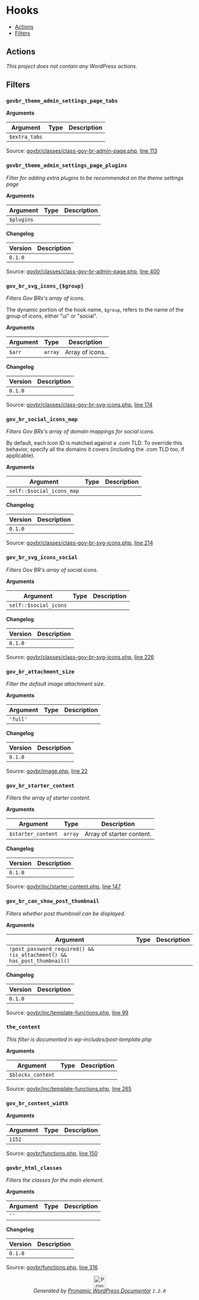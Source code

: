 # Hooks

- [Actions](#actions)
- [Filters](#filters)

## Actions

*This project does not contain any WordPress actions.*

## Filters

### `govbr_theme_admin_settings_page_tabs`

**Arguments**

Argument | Type | Description
-------- | ---- | -----------
`$extra_tabs` |  | 

Source: [govbr/classes/class-gov-br-admin-page.php](classes/class-gov-br-admin-page.php), [line 113](classes/class-gov-br-admin-page.php#L113-L116)

### `govbr_theme_admin_settings_page_plugins`

*Filter for adding extra plugins to be recommended on the theme settings page*

**Arguments**

Argument | Type | Description
-------- | ---- | -----------
`$plugins` |  | 

**Changelog**

Version | Description
------- | -----------
`0.1.0` | 

Source: [govbr/classes/class-gov-br-admin-page.php](classes/class-gov-br-admin-page.php), [line 400](classes/class-gov-br-admin-page.php#L400-L411)

### `gov_br_svg_icons_{$group}`

*Filters Gov BRs's array of icons.*

The dynamic portion of the hook name, `$group`, refers to
the name of the group of icons, either "ui" or "social".

**Arguments**

Argument | Type | Description
-------- | ---- | -----------
`$arr` | `array` | Array of icons.

**Changelog**

Version | Description
------- | -----------
`0.1.0` | 

Source: [govbr/classes/class-gov-br-svg-icons.php](classes/class-gov-br-svg-icons.php), [line 174](classes/class-gov-br-svg-icons.php#L174-L184)

### `gov_br_social_icons_map`

*Filters Gov BRs's array of domain mappings for social icons.*

By default, each Icon ID is matched against a .com TLD. To override this behavior,
specify all the domains it covers (including the .com TLD too, if applicable).

**Arguments**

Argument | Type | Description
-------- | ---- | -----------
`self::$social_icons_map` |  | 

**Changelog**

Version | Description
------- | -----------
`0.1.0` | 

Source: [govbr/classes/class-gov-br-svg-icons.php](classes/class-gov-br-svg-icons.php), [line 214](classes/class-gov-br-svg-icons.php#L214-L224)

### `gov_br_svg_icons_social`

*Filters Gov BR's array of social icons.*

**Arguments**

Argument | Type | Description
-------- | ---- | -----------
`self::$social_icons` |  | 

**Changelog**

Version | Description
------- | -----------
`0.1.0` | 

Source: [govbr/classes/class-gov-br-svg-icons.php](classes/class-gov-br-svg-icons.php), [line 226](classes/class-gov-br-svg-icons.php#L226-L233)

### `gov_br_attachment_size`

*Filter the default image attachment size.*

**Arguments**

Argument | Type | Description
-------- | ---- | -----------
`'full'` |  | 

**Changelog**

Version | Description
------- | -----------
`0.1.0` | 

Source: [govbr/image.php](image.php), [line 22](image.php#L22-L29)

### `gov_br_starter_content`

*Filters the array of starter content.*

**Arguments**

Argument | Type | Description
-------- | ---- | -----------
`$starter_content` | `array` | Array of starter content.

**Changelog**

Version | Description
------- | -----------
`0.1.0` | 

Source: [govbr/inc/starter-content.php](inc/starter-content.php), [line 147](inc/starter-content.php#L147-L154)

### `gov_br_can_show_post_thumbnail`

*Filters whether post thumbnail can be displayed.*

**Arguments**

Argument | Type | Description
-------- | ---- | -----------
`!post_password_required() && !is_attachment() && has_post_thumbnail()` |  | 

**Changelog**

Version | Description
------- | -----------
`0.1.0` | 

Source: [govbr/inc/template-functions.php](inc/template-functions.php), [line 99](inc/template-functions.php#L99-L109)

### `the_content`

*This filter is documented in wp-includes/post-template.php*

**Arguments**

Argument | Type | Description
-------- | ---- | -----------
`$blocks_content` |  | 

Source: [govbr/inc/template-functions.php](inc/template-functions.php), [line 265](inc/template-functions.php#L265-L266)

### `gov_br_content_width`

**Arguments**

Argument | Type | Description
-------- | ---- | -----------
`1152` |  | 

Source: [govbr/functions.php](functions.php), [line 150](functions.php#L150-L150)

### `govbr_html_classes`

*Filters the classes for the main <html> element.*

**Arguments**

Argument | Type | Description
-------- | ---- | -----------
`''` |  | 

**Changelog**

Version | Description
------- | -----------
`0.1.0` | 

Source: [govbr/functions.php](functions.php), [line 316](functions.php#L316-L323)


<p align="center"><a href="https://github.com/pronamic/wp-documentor"><img src="https://cdn.jsdelivr.net/gh/pronamic/wp-documentor@main/logos/pronamic-wp-documentor.svgo-min.svg" alt="Pronamic WordPress Documentor" width="32" height="32"></a><br><em>Generated by <a href="https://github.com/pronamic/wp-documentor">Pronamic WordPress Documentor</a> <code>1.2.0</code></em><p>

